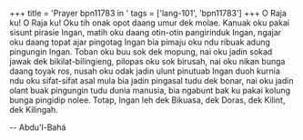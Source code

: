 +++
title = 'Prayer bpn11783 in '
tags = ['lang-101', 'bpn11783']
+++
O Raja ku! O Raja ku! Oku tih onak opot daang umur dek molae. Kanuak oku pakai sisunt pirasie Ingan, matih oku daang otin-otin pangirinduk Ingan, ngajar oku daang topat ajar pingotag Ingan bia pimaju oku ndu ribuak adung pingungin Ingan. Toban oku buu sok dek mopung, nai oku jadin sokad jawak dek bikilat-bilingieng, pilopas oku sok birusah, nai oku nikan bunga daang toyak ros, nusah oku odak jadin ulunt pinutuab Ingan duoh kurnia ndu oku sifat-sifat asal mula bia jadin pingasal tudu dek bonar, nai oku jadin olant buak pingungin tudu dunia manusia, bia ngabunt bak ku pakai kolung bunga pingidip nolee. 
Totap, Ingan leh dek Bikuasa, dek Doras, dek Kilint, dek Kilingah.

-- Abdu'l-Bahá
